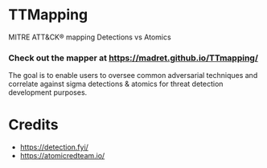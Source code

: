 # TTMapping
MITRE ATT&CK® mapping Detections vs Atomics

### Check out the mapper at https://madret.github.io/TTmapping/
The goal is to enable users to oversee common adversarial techniques and correlate against sigma detections & atomics for threat detection development purposes.

# Credits
- https://detection.fyi/
- https://atomicredteam.io/
